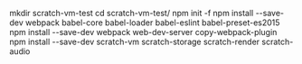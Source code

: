 mkdir scratch-vm-test
cd scratch-vm-test/
npm init -f
npm install --save-dev webpack babel-core babel-loader babel-eslint babel-preset-es2015
npm install --save-dev webpack web-dev-server copy-webpack-plugin
npm install --save-dev scratch-vm scratch-storage scratch-render scratch-audio

